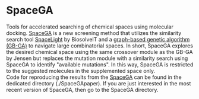 # SpaceGA
Tools for accelerated searching of chemical spaces using molecular docking. [SpaceGA](https://doi.org/10.1021/acs.jcim.4c01308) is a new screening method that utilizes the similarity search tool [SpaceLight](https://www.biosolveit.de/spacelight-a-spotlight-on-the-analog-hunter-for-chemical-spaces/) by BiosolveIT and a [graph-based genetic algorithm (GB-GA)](http://dx.doi.org/10.1039/C8SC05372C) to navigate large combinatorial spaces. In short, SpaceGA explores the desired chemical space using the same crossover module as the GB-GA by Jensen but replaces the mutation module with a similarity search using SpaceGA to identify "available mutations". In this way, SpaceGA is restricted to the suggested molecules in the supplemented space only.\
Code for reproducing the results from the [SpaceGA](https://doi.org/10.1021/acs.jcim.4c01308) can be found in the dedicated directory (./SpaceGApaper). If you are just interested in the most recent version of SpaceGA, then go to the SpaceGA directory.